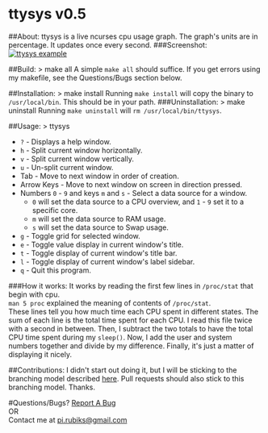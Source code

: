 ttysys v0.5
======

##About:
ttysys is a live ncurses cpu usage graph.
The graph's units are in percentage.
It updates once every second.
###Screenshot:
<a href="https://raw.github.com/rigel314/ttysys/c86392632269f3c593652013e9bc481b29049d34/images/ttysys.png">![ttysys example](https://raw.github.com/rigel314/ttysys/c86392632269f3c593652013e9bc481b29049d34/images/ttysysSmall.png)</a>

##Build:
	> make all
A simple `make all` should suffice.  If you get errors using my makefile, see the Questions/Bugs section below.

##Installation:
	> make install
Running `make install` will copy the binary to `/usr/local/bin`.  This should be in your path.
###Uninstallation:
	> make uninstall
Running `make uninstall` will `rm /usr/local/bin/ttysys`.

##Usage:
	> ttysys
* `?` - Displays a help window.
* `h` - Split current window horizontally.
* `v` - Split current window vertically.
* `u` - Un-split current window.
* Tab - Move to next window in order of creation.
* Arrow Keys - Move to next window on screen in direction pressed.
* Numbers `0` - `9` and keys `m` and `s` - Select a data source for a window.
	* `0` will set the data source to a CPU overview, and `1` - `9` set it to a specific core.
	* `m` will set the data source to RAM usage.
	* `s` will set the data source to Swap usage.
* `g` - Toggle grid for selected window.
* `e` - Toggle value display in current window's title.
* `t` - Toggle display of current window's title bar.
* `l` - Toggle display of current window's label sidebar.
* `q` - Quit this program.

###How it works:
It works by reading the first few lines in `/proc/stat` that begin with cpu.<br />
`man 5 proc` explained the meaning of contents of `/proc/stat`.<br />
These lines tell you how much time each CPU spent in different states.  The sum of each line is the total time spent for each CPU.  I read this file twice with a second in between.  Then, I subtract the two totals to have the total CPU time spent during my `sleep()`.  Now, I add the user and system numbers together and divide by my difference.  Finally, it's just a matter of displaying it nicely.

##Contributions:
I didn't start out doing it, but I will be sticking to the branching model described [here](http://nvie.com/posts/a-successful-git-branching-model/).  Pull requests should also stick to this branching model.  Thanks.

#Questions/Bugs?
[Report A Bug](https://github.com/rigel314/ttysys/issues)<br />
OR<br />
Contact me at <pi.rubiks@gmail.com>
